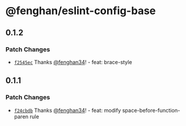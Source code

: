 # @fenghan/eslint-config-base

## 0.1.2

### Patch Changes

- [`f2545ec`](https://github.com/fenghan34/eslint-config/commit/f2545eccf66b32cde1db64d72e5707bf28bc4c78) Thanks [@fenghan34](https://github.com/fenghan34)! - feat: brace-style

## 0.1.1

### Patch Changes

- [`f24cbdb`](https://github.com/fenghan34/eslint-config/commit/f24cbdb072848d6681cfd9e9101abf5432065f21) Thanks [@fenghan34](https://github.com/fenghan34)! - feat: modify space-before-function-paren rule

